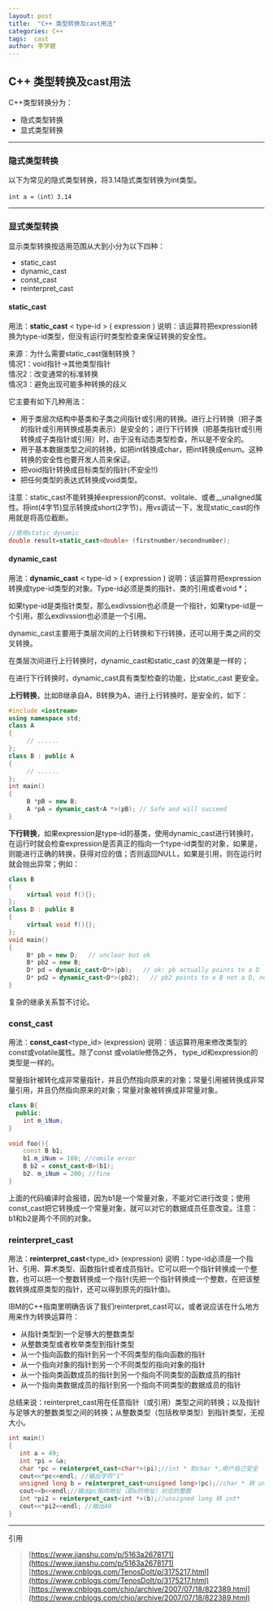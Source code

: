```yaml
---
layout: post
title:  "C++ 类型转换及cast用法"
categories: C++
tags:  cast 
author: 李学健
---
```


## C++ 类型转换及cast用法
C++类型转换分为：

 - 隐式类型转换
 - 显式类型转换    
----
### 隐式类型转换
以下为常见的隐式类型转换，将3.14隐式类型转换为int类型。

    int a =（int）3.14
   ----
### 显式类型转换
显示类型转换按适用范围从大到小分为以下四种：

 - static_cast
 - dynamic_cast
 - const_cast
 - reinterpret_cast

 #### static_cast
 用法：**static_cast** < type-id > ( expression )
 说明：该运算符把expression转换为type-id类型，但没有运行时类型检查来保证转换的安全性。
 
 来源：为什么需要static_cast强制转换？  
情况1：void指针->其他类型指针  
情况2：改变通常的标准转换  
情况3：避免出现可能多种转换的歧义

它主要有如下几种用法：

-   用于类层次结构中基类和子类之间指针或引用的转换。进行上行转换（把子类的指针或引用转换成基类表示）是安全的；进行下行转换（把基类指针或引用转换成子类指针或引用）时，由于没有动态类型检查，所以是不安全的。
-   用于基本数据类型之间的转换，如把int转换成char，把int转换成enum。这种转换的安全性也要开发人员来保证。
-   把void指针转换成目标类型的指针(不安全!!)
-   把任何类型的表达式转换成void类型。

注意：static_cast不能转换掉expression的const、volitale、或者__unaligned属性。将int(4字节)显示转换成short(2字节)，用vs调试一下，发现static_cast的作用就是将高位截断。
```cpp
//使用static_dynamic
double result=static_cast<double> (firstnumber/secondnumber);
```
 #### dynamic_cast
用法：**dynamic_cast** < type-id > ( expression )
说明：该运算符把expression转换成type-id类型的对象。Type-id必须是类的指针、类的引用或者void *；

如果type-id是类指针类型，那么exdivssion也必须是一个指针，如果type-id是一个引用，那么exdivssion也必须是一个引用。

dynamic_cast主要用于类层次间的上行转换和下行转换，还可以用于类之间的交叉转换。

在类层次间进行上行转换时，dynamic_cast和static_cast 的效果是一样的；

在进行下行转换时，dynamic_cast具有类型检查的功能，比static_cast 更安全。
    
**上行转换**，比如B继承自A，B转换为A，进行上行转换时，是安全的，如下：
```cpp
#include <iostream>
using namespace std;
class A
{
     // ......
};
class B : public A
{
     // ......
};
int main()
{
     B *pB = new B;
     A *pA = dynamic_cast<A *>(pB); // Safe and will succeed
}
```

**下行转换**，如果expression是type-id的基类，使用dynamic_cast进行转换时，在运行时就会检查expression是否真正的指向一个type-id类型的对象，如果是，则能进行正确的转换，获得对应的值；否则返回NULL，如果是引用，则在运行时就会抛出异常；例如：
```cpp
class B
{
     virtual void f(){};
};
class D : public B
{
     virtual void f(){};
};
void main()
{
     B* pb = new D;   // unclear but ok
     B* pb2 = new B;
     D* pd = dynamic_cast<D*>(pb);   // ok: pb actually points to a D
     D* pd2 = dynamic_cast<D*>(pb2);   // pb2 points to a B not a D, now pd2 is NULL
}
```
复杂的继承关系暂不讨论。

### const_cast
用法：**const_cast**<type_id> (expression)
说明：该运算符用来修改类型的const或volatile属性。除了const 或volatile修饰之外， type_id和expression的类型是一样的。

常量指针被转化成非常量指针，并且仍然指向原来的对象；常量引用被转换成非常量引用，并且仍然指向原来的对象；常量对象被转换成非常量对象。

```cpp
class B{  
  public:  
	int m_iNum;  
}  
  
void foo(){  
	const B b1;  
	b1.m_iNum = 100; //comile error  
	B b2 = const_cast<B>(b1);  
	b2. m_iNum = 200; //fine  
}
```
上面的代码编译时会报错，因为b1是一个常量对象，不能对它进行改变；使用const_cast把它转换成一个常量对象，就可以对它的数据成员任意改变。注意：b1和b2是两个不同的对象。

### reinterpret_cast
用法：**reinterpret_cast**<type_id> (expression)
说明：type-id必须是一个指针、引用、算术类型、函数指针或者成员指针。它可以把一个指针转换成一个整数，也可以把一个整数转换成一个指针(先把一个指针转换成一个整数，在把该整数转换成原类型的指针，还可以得到原先的指针值)。

IBM的C++指南里明确告诉了我们reinterpret_cast可以，或者说应该在什么地方用来作为转换运算符：

-   从指针类型到一个足够大的整数类型
-   从整数类型或者枚举类型到指针类型
-   从一个指向函数的指针到另一个不同类型的指向函数的指针
-   从一个指向对象的指针到另一个不同类型的指向对象的指针
-   从一个指向类函数成员的指针到另一个指向不同类型的函数成员的指针
-   从一个指向类数据成员的指针到另一个指向不同类型的数据成员的指针

总结来说：reinterpret_cast用在任意指针（或引用）类型之间的转换；以及指针与足够大的整数类型之间的转换；从整数类型（包括枚举类型）到指针类型，无视大小。
```cpp
int main()
{
   int a = 49;
   int *pi = &a;
   char *pc = reinterpret_cast<char*>(pi);//int * 到char *,用户自己安全
   cout<<*pc<<endl; //输出字符"1"
   unsigned long b = reinterpret_cast<unsigned long>(pc);//char * 转 unsigned long
   cout<<b<<endl;//输出pc指向地址（即a的地址）对应的整数
   int *pi2 = reinterpret_cast<int *>(b);//unsigned long 转 int*
   cout<<*pi2<<endl; //输出49
}
```  
    
  ---
引用
> [https://www.jianshu.com/p/5163a2678171](https://www.jianshu.com/p/5163a2678171)
> [https://www.cnblogs.com/TenosDoIt/p/3175217.html](https://www.cnblogs.com/TenosDoIt/p/3175217.html)
> [https://www.cnblogs.com/chio/archive/2007/07/18/822389.html](https://www.cnblogs.com/chio/archive/2007/07/18/822389.html)

